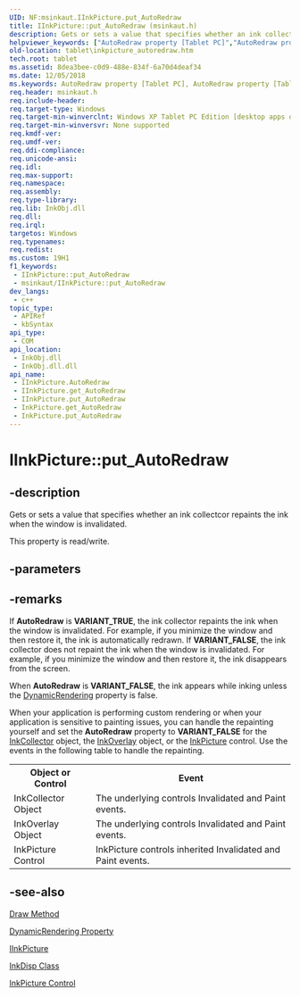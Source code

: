 ```yaml
---
UID: NF:msinkaut.IInkPicture.put_AutoRedraw
title: IInkPicture::put_AutoRedraw (msinkaut.h)
description: Gets or sets a value that specifies whether an ink collectcor repaints the ink when the window is invalidated.
helpviewer_keywords: ["AutoRedraw property [Tablet PC]","AutoRedraw property [Tablet PC]","IInkPicture interface","IInkPicture interface [Tablet PC]","AutoRedraw property","IInkPicture.AutoRedraw","IInkPicture.put_AutoRedraw","IInkPicture::AutoRedraw","IInkPicture::get_AutoRedraw","IInkPicture::put_AutoRedraw","InkPicture.get_AutoRedraw","InkPicture.put_AutoRedraw","get_AutoRedraw","msinkaut/IInkPicture::AutoRedraw","msinkaut/IInkPicture::get_AutoRedraw","msinkaut/IInkPicture::put_AutoRedraw","put_AutoRedraw","tablet.inkpicture_autoredraw"]
old-location: tablet\inkpicture_autoredraw.htm
tech.root: tablet
ms.assetid: 8dea3bee-c0d9-488e-834f-6a70d4deaf34
ms.date: 12/05/2018
ms.keywords: AutoRedraw property [Tablet PC], AutoRedraw property [Tablet PC],IInkPicture interface, IInkPicture interface [Tablet PC],AutoRedraw property, IInkPicture.AutoRedraw, IInkPicture.put_AutoRedraw, IInkPicture::AutoRedraw, IInkPicture::get_AutoRedraw, IInkPicture::put_AutoRedraw, InkPicture.get_AutoRedraw, InkPicture.put_AutoRedraw, get_AutoRedraw, msinkaut/IInkPicture::AutoRedraw, msinkaut/IInkPicture::get_AutoRedraw, msinkaut/IInkPicture::put_AutoRedraw, put_AutoRedraw, tablet.inkpicture_autoredraw
req.header: msinkaut.h
req.include-header: 
req.target-type: Windows
req.target-min-winverclnt: Windows XP Tablet PC Edition [desktop apps only]
req.target-min-winversvr: None supported
req.kmdf-ver: 
req.umdf-ver: 
req.ddi-compliance: 
req.unicode-ansi: 
req.idl: 
req.max-support: 
req.namespace: 
req.assembly: 
req.type-library: 
req.lib: InkObj.dll
req.dll: 
req.irql: 
targetos: Windows
req.typenames: 
req.redist: 
ms.custom: 19H1
f1_keywords:
 - IInkPicture::put_AutoRedraw
 - msinkaut/IInkPicture::put_AutoRedraw
dev_langs:
 - c++
topic_type:
 - APIRef
 - kbSyntax
api_type:
 - COM
api_location:
 - InkObj.dll
 - InkObj.dll.dll
api_name:
 - IInkPicture.AutoRedraw
 - IInkPicture.get_AutoRedraw
 - IInkPicture.put_AutoRedraw
 - InkPicture.get_AutoRedraw
 - InkPicture.put_AutoRedraw
---
```


# IInkPicture::put_AutoRedraw


## -description

Gets or sets a value that specifies whether an ink collectcor  repaints the ink when the window is invalidated.



This property is read/write.

## -parameters

## -remarks

If <b>AutoRedraw</b> is <b>VARIANT_TRUE</b>, the ink collector repaints the ink when the window is invalidated. For example, if you minimize the window and then restore it, the ink is automatically redrawn. If <b>VARIANT_FALSE</b>, the ink collector does not repaint the ink when the window is invalidated. For example, if you minimize the window and then restore it, the ink disappears from the screen.

When <b>AutoRedraw</b> is <b>VARIANT_FALSE</b>, the ink appears while inking unless the <a href="/windows/desktop/api/msinkaut/nf-msinkaut-iinkpicture-get_dynamicrendering">DynamicRendering</a> property is false.

When your application is performing custom rendering or when your application is sensitive to painting issues, you can handle the repainting yourself and set the <b>AutoRedraw</b> property to <b>VARIANT_FALSE</b> for the <a href="/windows/desktop/tablet/inkcollector-class">InkCollector</a> object, the <a href="/windows/desktop/tablet/inkoverlay-class">InkOverlay</a> object, or the <a href="/windows/desktop/tablet/inkpicture-control-reference">InkPicture</a> control. Use the events in the following table to handle the repainting.

<table>
<tr>
<th>Object or Control</th>
<th>Event</th>
</tr>
<tr>
<td>
InkCollector Object

</td>
<td>
The underlying controls Invalidated and Paint events.

</td>
</tr>
<tr>
<td>
InkOverlay Object

</td>
<td>
The underlying controls Invalidated and Paint events.

</td>
</tr>
<tr>
<td>
InkPicture Control

</td>
<td>
InkPicture controls inherited Invalidated and Paint events.

</td>
</tr>
</table>

## -see-also

<a href="/windows/desktop/api/msinkaut/nf-msinkaut-iinkoverlay-draw">Draw Method</a>



<a href="/windows/desktop/api/msinkaut/nf-msinkaut-iinkpicture-get_dynamicrendering">DynamicRendering Property</a>



<a href="../msinkaut/nn-msinkaut-iinkpicture.md">IInkPicture</a>



<a href="/windows/desktop/tablet/inkdisp-class">InkDisp Class</a>



<a href="/windows/desktop/tablet/inkpicture-control">InkPicture Control</a>
